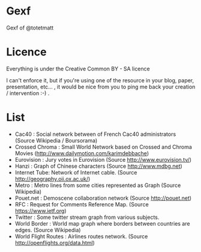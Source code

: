 # Gexf
Gexf of @totetmatt

# Licence
Everything is under the Creative Common BY - SA licence

I can't enforce it, but if you're using one of the resource in your blog, paper, presentation, etc... , it would be nice from you to ping me back your creation / intervention :-) .

# List
* Cac40 : Social network between of French Cac40 administrators (Source Wikipedia / Boursorama)
* Crossed Chroma : Small World Network based on Crossed and Chroma Movies (http://www.dailymotion.com/karimdebbache)
* Eurovision : Jury votes in Eurovision (Source http://www.eurovision.tv/)
* Hanzi : Graph of Chinese characters (Source http://www.mdbg.net)
* Internet Tube: Network of Internet cable. (Source http://geography.oii.ox.ac.uk/)
* Metro : Metro lines from some cities represented as Graph (Source Wikipedia)
* Pouet.net : Demoscene collaboration network (Source http://pouet.net) 
* RFC  : Request for Comments Reference Map. (Source https://www.ietf.org)
* Twitter : Some twitter stream graph from various subjects.
* World Border  : World map graph where borders between countries are edges. (Source Wikipedia)
* World Flight Routes : Airlines routes network. (Source http://openflights.org/data.html)
